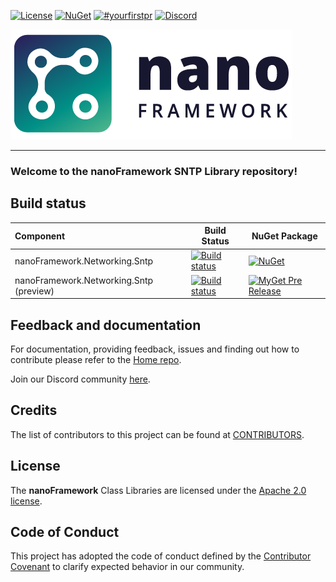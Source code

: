 [![License](https://img.shields.io/badge/License-Apache%202.0-blue.svg)](https://github.com/nanoframework/Home/blob/master/LICENSE) [![NuGet](https://img.shields.io/nuget/dt/nanoFramework.Networking.Sntp.svg)]() [![#yourfirstpr](https://img.shields.io/badge/first--timers--only-friendly-blue.svg)](https://github.com/nanoframework/Home/blob/master/CONTRIBUTING.md)  [![Discord](https://img.shields.io/discord/478725473862549535.svg)](https://discord.gg/gCyBu8T)


![nanoFramework logo](https://github.com/nanoframework/Home/blob/master/resources/logo/nanoFramework-repo-logo.png)

-----

### Welcome to the **nanoFramework** SNTP Library repository!


## Build status

| Component | Build Status | NuGet Package |
|:-|---|---|
| nanoFramework.Networking.Sntp |[![Build status](https://ci.appveyor.com/api/projects/status/3d2obh2u8r0peaa5/branch/master?svg=true)](https://ci.appveyor.com/project/nfbot/lib-nanoframework-networking-sntp/branch/master) | [![NuGet](https://img.shields.io/nuget/vpre/nanoFramework.Networking.Sntp.svg)](https://www.nuget.org/packages/nanoFramework.Networking.Sntp/)  |
| nanoFramework.Networking.Sntp (preview) | [![Build status](https://ci.appveyor.com/api/projects/status/3d2obh2u8r0peaa5/branch/develop?svg=true)](https://ci.appveyor.com/project/nfbot/lib-nanoframework-networking-sntp/branch/develop) | [![MyGet Pre Release](https://img.shields.io/myget/nanoframework-dev/vpre/nanoFramework.Networking.Sntp.svg)](https://www.myget.org/feed/nanoframework-dev/package/nuget/nanoFramework.Networking.Sntp) |


## Feedback and documentation

For documentation, providing feedback, issues and finding out how to contribute please refer to the [Home repo](https://github.com/nanoframework/Home).

Join our Discord community [here](https://discord.gg/gCyBu8T).


## Credits

The list of contributors to this project can be found at [CONTRIBUTORS](https://github.com/nanoframework/Home/blob/master/CONTRIBUTORS.md).


## License

The **nanoFramework** Class Libraries are licensed under the [Apache 2.0 license](http://www.apache.org/licenses/LICENSE-2.0).


## Code of Conduct
This project has adopted the code of conduct defined by the [Contributor Covenant](http://contributor-covenant.org/)
to clarify expected behavior in our community.
